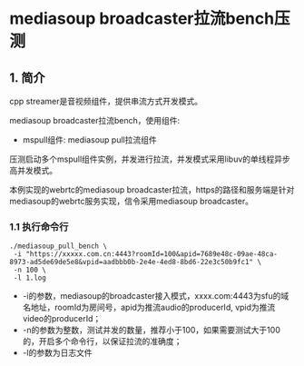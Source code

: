 # mediasoup broadcaster拉流bench压测
## 1. 简介
cpp streamer是音视频组件，提供串流方式开发模式。

mediasoup broadcaster拉流bench，使用组件:
* mspull组件: mediasoup pull拉流组件

压测启动多个mspull组件实例，并发进行拉流，并发模式采用libuv的单线程异步高并发模式。

本例实现的webrtc的mediasoup broadcaster拉流，https的路径和服务端是针对mediasoup的webrtc服务实现，信令采用mediasoup broadcaster。


### 1.1 执行命令行
```
./mediasoup_pull_bench \
 -i "https://xxxxx.com.cn:4443?roomId=100&apid=7689e48c-09ae-48ca-8973-ad5de69de5e8&vpid=aadbbb0b-2e4e-4ed8-8bd6-22e3c50b9fc1" \
 -n 100 \​
 -l 1.log
```

* -i的参数，mediasoup的broadcaster接入模式，xxxx.com:4443为sfu的域名地址，roomId为房间号，apid为推流audio的producerId, vpid为推流video的producerId；
* -n的参数为整数，测试并发的数量，推荐小于100，如果需要测试大于100的，开启多个命令行，以保证拉流的准确度；
* -l的参数为日志文件

